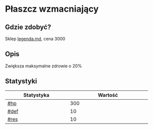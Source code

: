 # Płaszcz wzmacniający

## Gdzie zdobyć?

Sklep [legenda.md](../../../sklepy/legenda.md "mention"), cena 3000

## Opis

Zwiększa maksymalne zdrowie o 20%

## Statystyki

<table><thead><tr><th width="190">Statystyka</th><th width="249">Wartość</th></tr></thead><tbody><tr><td><a data-mention href="../../../inne/statystyki.md#hp">#hp</a></td><td>300</td></tr><tr><td><a data-mention href="../../../inne/statystyki.md#def">#def</a></td><td>10</td></tr><tr><td><a data-mention href="../../../inne/statystyki.md#res">#res</a></td><td>10</td></tr></tbody></table>
